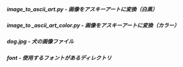 ##### image_to_ascii_art.py - 画像をアスキーアートに変換（白黒）
##### image_to _ascii_art_color.py - 画像をアスキーアートに変換（カラー）
##### dog.jpg - 犬の画像ファイル
##### font - 使用するフォントがあるディレクトリ
